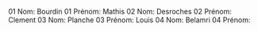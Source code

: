 01 Nom: Bourdin
01 Prénom: Mathis
02 Nom: Desroches
02 Prénom: Clement
03 Nom: Planche
03 Prénom: Louis
04 Nom: Belamri
04 Prénom:
